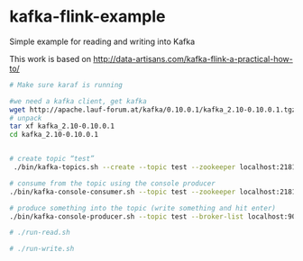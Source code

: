 # kafka-flink-example
Simple example for reading and writing into Kafka

This work is based on http://data-artisans.com/kafka-flink-a-practical-how-to/


```bash
# Make sure karaf is running

#we need a kafka client, get kafka
wget http://apache.lauf-forum.at/kafka/0.10.0.1/kafka_2.10-0.10.0.1.tgz
# unpack
tar xf kafka_2.10-0.10.0.1
cd kafka_2.10-0.10.0.1


# create topic “test”
 ./bin/kafka-topics.sh --create --topic test --zookeeper localhost:2181 --partitions 1 --replication-factor 1

# consume from the topic using the console producer
./bin/kafka-console-consumer.sh --topic test --zookeeper localhost:2181

# produce something into the topic (write something and hit enter)
./bin/kafka-console-producer.sh --topic test --broker-list localhost:9092

# ./run-read.sh

# ./run-write.sh

```
